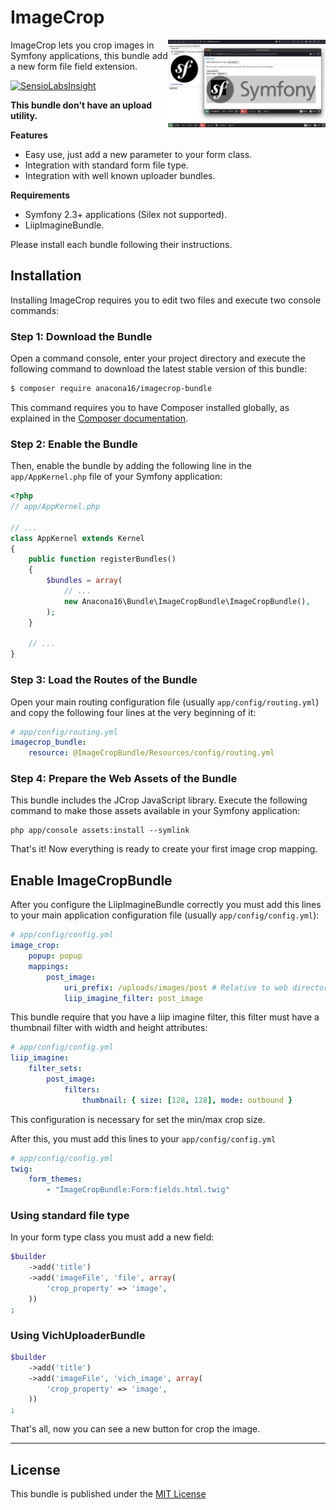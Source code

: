 ImageCrop
=========

<img src="https://raw.githubusercontent.com/anacona16/ImageCropBundle/master/Resources/doc/images/image_crop.png" width="50%" alt="ImageCrop" title="ImageCrop" align="right" />

ImageCrop lets you crop images in Symfony applications, this bundle add a new
form file field extension.

[![SensioLabsInsight](https://insight.sensiolabs.com/projects/ac8e3237-f910-46b5-9fcc-3afe329496eb/mini.png)](https://insight.sensiolabs.com/projects/ac8e3237-f910-46b5-9fcc-3afe329496eb)

**This bundle don't have an upload utility.**

**Features**

  * Easy use, just add a new parameter to your form class.
  * Integration with standard form file type.
  * Integration with well known uploader bundles.

**Requirements**

  * Symfony 2.3+ applications (Silex not supported).
  * LiipImagineBundle.
  
Please install each bundle following their instructions.

Installation
------------

Installing ImageCrop requires you to edit two files and execute two console
commands:

### Step 1: Download the Bundle

Open a command console, enter your project directory and execute the
following command to download the latest stable version of this bundle:

```bash
$ composer require anacona16/imagecrop-bundle
```

This command requires you to have Composer installed globally, as explained
in the [Composer documentation](https://getcomposer.org/doc/00-intro.md).

### Step 2: Enable the Bundle

Then, enable the bundle by adding the following line in the `app/AppKernel.php`
file of your Symfony application:

```php
<?php
// app/AppKernel.php

// ...
class AppKernel extends Kernel
{
    public function registerBundles()
    {
        $bundles = array(
            // ...
            new Anacona16\Bundle\ImageCropBundle\ImageCropBundle(),
        );
    }

    // ...
}
```

### Step 3: Load the Routes of the Bundle

Open your main routing configuration file (usually `app/config/routing.yml`)
and copy the following four lines at the very beginning of it:

```yaml
# app/config/routing.yml
imagecrop_bundle:
    resource: @ImageCropBundle/Resources/config/routing.yml
```

### Step 4: Prepare the Web Assets of the Bundle

This bundle includes the JCrop JavaScript library. Execute the following
command to make those assets available in your Symfony application:

```cli
php app/console assets:install --symlink
```

That's it! Now everything is ready to create your first image crop mapping.

Enable ImageCropBundle
----------------------

After you configure the LiipImagineBundle correctly you must add this lines
to your main application configuration file (usually `app/config/config.yml`):

```yaml
# app/config/config.yml
image_crop:
    popup: popup
    mappings:
        post_image:
            uri_prefix: /uploads/images/post # Relative to web directory
            liip_imagine_filter: post_image
```

This bundle require that you have a liip imagine filter, this filter must have
a thumbnail filter with width and height attributes:

```yaml
# app/config/config.yml
liip_imagine:
    filter_sets:
        post_image:
            filters:
                thumbnail: { size: [128, 128], mode: outbound }
```

This configuration is necessary for set the min/max crop size.

After this, you must add this lines to your `app/config/config.yml`

```yaml
# app/config/config.yml
twig:
    form_themes:
        - "ImageCropBundle:Form:fields.html.twig"
```

### Using standard file type

In your form type class you must add a new field:

```php
$builder
    ->add('title')
    ->add('imageFile', 'file', array(
        'crop_property' => 'image',
    ))
;
```
### Using VichUploaderBundle

```php
$builder
    ->add('title')
    ->add('imageFile', 'vich_image', array(
        'crop_property' => 'image',
    ))
;
```

That's all, now you can see a new button for crop the image.

-----

License
-------

This bundle is published under the [MIT License](LICENSE)
